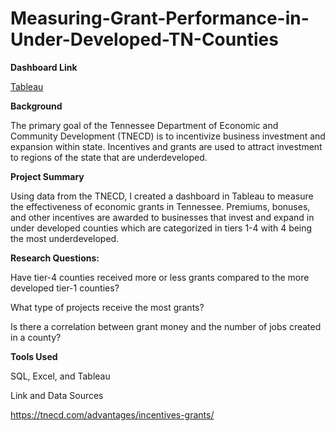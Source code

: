 # Measuring-Grant-Performance-in-Under-Developed-TN-Counties

**Dashboard Link**

[Tableau](https://public.tableau.com/profile/jeff.davis8812#!/vizhome/ecd_dashboard/Dashboard1?publish=yes)


**Background**

The primary goal of the Tennessee Department of Economic and Community Development (TNECD) is to incentivize business investment and expansion within state. Incentives and grants are used to attract investment to regions of the state that are underdeveloped.  

**Project Summary**

Using data from the TNECD, I created a dashboard in Tableau to measure the effectiveness of economic grants in Tennessee. Premiums, bonuses, and other incentives are awarded to businesses that invest and expand in under developed counties which are categorized in tiers 1-4 with 4 being the most underdeveloped.  

**Research Questions:**

Have tier-4 counties received more or less grants compared to the more developed tier-1 counties?

What type of projects receive the most grants? 

Is there a correlation between grant money and the number of jobs created in a county?

**Tools Used**

SQL, Excel, and Tableau

Link and Data Sources

https://tnecd.com/advantages/incentives-grants/


